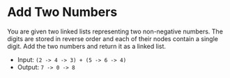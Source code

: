 # Add Two Numbers

You are given two linked lists representing two non-negative numbers. The digits are stored in reverse order and each of their nodes contain a single digit. Add the two numbers and return it as a linked list.

- Input: `(2 -> 4 -> 3) + (5 -> 6 -> 4)`
- Output: `7 -> 0 -> 8`
